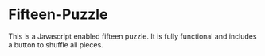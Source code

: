 # Fifteen-Puzzle
This is a Javascript enabled fifteen puzzle. It is fully functional and includes a button to shuffle all pieces.
